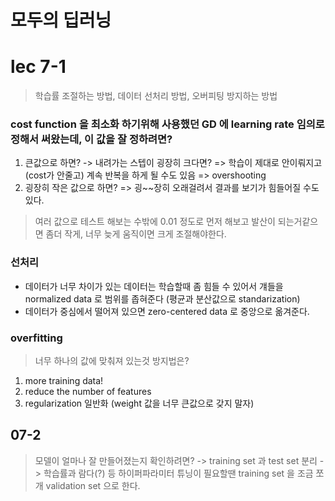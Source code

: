 # 모두의 딥러닝



# lec 7-1
> 학습률 조절하는 방법, 데이터 선처리 방법, 오버피팅 방지하는 방법

### cost function 을 최소화 하기위해 사용했던 GD 에 learning rate 임의로 정해서 써왔는데, 이 값을 잘 정하려면?
1. 큰값으로 하면? -> 내려가는 스텝이 굉장히 크다면? => 학습이 제대로 안이뤄지고 (cost가 안줄고) 계속 반복을 하게 될 수도 있음 => overshooting
2. 굉장히 작은 값으로 하면? => 굉~~장히 오래걸려서 결과를 보기가 힘들어질 수도 있다. 

> 여러 값으로 테스트 해보는 수밖에 0.01 정도로 먼저 해보고 발산이 되는거같으면 좀더 작게, 너무 늦게 움직이면 크게 조절해야한다.

### 선처리 
* 데이터가 너무 차이가 있는 데이터는 학습할때 좀 힘들 수 있어서 걔들을 normalized data 로 범위를 좁혀준다 (평균과 분산값으로 standarization)
* 데이터가 중심에서 떨어져 있으면 zero-centered data 로 중앙으로 옮겨준다. 

### overfitting
> 너무 하나의 값에 맞춰져 있는것 방지법은?

1. more training data!
2. reduce the number of features
3. regularization 일반화 (weight 값을 너무 큰값으로 갖지 말자)


## 07-2 
> 모델이 얼마나 잘 만들어졌는지 확인하려면? -> training set 과 test set 분리 -> 학습률과 람다(?) 등 하이퍼파라미터 튜닝이 필요할땐 training set 을 조금 쪼개 validation set 으로 한다. 

